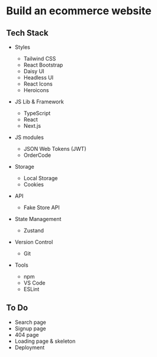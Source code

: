 # Build an ecommerce website

## Tech Stack

-   Styles

    -   Tailwind CSS
    -   React Bootstrap
    -   Daisy UI
    -   Headless UI
    -   React Icons
    -   Heroicons

-   JS Lib & Framework

    -   TypeScript
    -   React
    -   Next.js

-   JS modules

    -   JSON Web Tokens (JWT)
    -   OrderCode

-   Storage

    -   Local Storage
    -   Cookies

-   API

    -   Fake Store API

-   State Management

    -   Zustand

-   Version Control

    -   Git

-   Tools

    -   npm
    -   VS Code
    -   ESLint

## To Do

-   Search page
-   Signup page
-   404 page
-   Loading page & skeleton
-   Deployment
